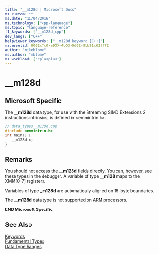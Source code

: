 ```yaml
---
title: "__m128d | Microsoft Docs"
ms.custom: ""
ms.date: "11/04/2016"
ms.technology: ["cpp-language"]
ms.topic: "language-reference"
f1_keywords: ["__m128d_cpp"]
dev_langs: ["C++"]
helpviewer_keywords: ["__m128d keyword [C++]"]
ms.assetid: 8082c7c0-a955-4b53-9d82-9bb91c623f72
author: "mikeblome"
ms.author: "mblome"
ms.workload: ["cplusplus"]
---
```

# __m128d
## Microsoft Specific  
 The **__m128d** data type, for use with the Streaming SIMD Extensions 2 instructions intrinsics, is defined in \<emmintrin.h>.  
  
```cpp 
// data_types__m128d.cpp  
#include <emmintrin.h>  
int main() {  
   __m128d x;  
}  
```  
  
## Remarks  
 You should not access the **__m128d** fields directly. You can, however, see these types in the debugger. A variable of type **__m128** maps to the XMM[0-7] registers.  
  
 Variables of type **_m128d** are automatically aligned on 16-byte boundaries.  
  
 The **__m128d** data type is not supported on ARM processors.  
  
**END Microsoft Specific**  
  
## See Also  
 [Keywords](../cpp/keywords-cpp.md)   
 [Fundamental Types](../cpp/fundamental-types-cpp.md)   
 [Data Type Ranges](../cpp/data-type-ranges.md)